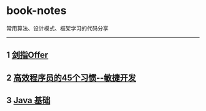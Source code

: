 # book-notes
常用算法、设计模式、框架学习的代码分享

---
## 1 [剑指Offer](docs/Sword-to-Offer/README.md)
## 2 [高效程序员的45个习惯--敏捷开发](docs/敏捷开发/README.md)
## 3 [Java 基础](docs/java/base.md)